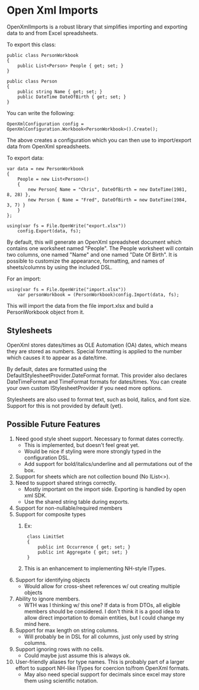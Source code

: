 Open Xml Imports
=================================================

OpenXmlImports is a robust library that simplifies importing and exporting data to and from Excel spreadsheets.

To export this class:

	public class PersonWorkbook
	{
		public List<Person> People { get; set; }
	}

	public class Person
	{
		public string Name { get; set; }
		public DateTime DateOfBirth { get; set; }
	}

You can write the following:

	OpenXmlConfiguration config = OpenXmlConfiguration.Workbook<PersonWorkbook>().Create();

The above creates a configuration which you can then use to import/export data from OpenXml spreadsheets.

To export data:

	var data = new PersonWorkbook
	{
		People = new List<Person>()
		{
			new Person{ Name = "Chris", DateOfBirth = new DateTime(1981, 8, 28) },
			new Person { Name = "Fred", DateOfBirth = new DateTime(1984, 3, 7) }
		}
	};

	using(var fs = File.OpenWrite("export.xlsx"))
		config.Export(data, fs);


By default, this will generate an OpenXml spreadsheet document which contains one worksheet named "People". The People worksheet will contain two columns, one named "Name" and one named "Date Of Birth". It is possible to customize the appearance, formatting, and names of sheets/columns by using the included DSL.

For an import:


	using(var fs = File.OpenWrite("import.xlsx"))
		var personWorkbook = (PersonWorkbook)config.Import(data, fs);

This will import the data from the file import.xlsx and build a PersonWorkbook object from it.


Stylesheets
--------------------------------------------------
OpenXml stores dates/times as OLE Automation (OA) dates, which means they are stored as numbers. Special formatting is applied to the number which causes it to appear as a date/time.

By default, dates are formatted using the DefaultStylesheetProvider.DateFormat format. This provider also declares DateTimeFormat and TimeFormat formats for dates/times. You can create your own custom IStylesheetProvider if you need more options.

Stylesheets are also used to format text, such as bold, italics, and font size. Support for this is not provided by default (yet).

Possible Future Features
--------------------------------------------------
1. Need good style sheet support. Necessary to format dates correctly.
	- This is implemented, but doesn't feel great yet.
	- Would be nice if styling were more strongly typed in the configuration DSL.
	- Add support for bold/italics/underline and all permutations out of the box.
2. Support for sheets which are not collection bound (No IList<>).
3. Need to support shared strings correctly.
	- Mostly important on the import side. Exporting is handled by open xml SDK.
	- Use the shared string table during exports.
4. Support for non-nullable/required members
5. Support for composite types
	1. Ex:

			class LimitSet
			{
				public int Occurrence { get; set; }
				public int Aggregate { get; set; }
			}
	2. This is an enhancement to implementing NH-style ITypes.
6. Support for identifying objects
	- Would allow for cross-sheet references w/ out creating multiple objects
7. Ability to ignore members.
	- WTH was I thinking w/ this one? If data is from DTOs, all eligible members should be considered. I don't think it is a good idea to allow direct importation to domain entities, but I could change my mind here.
8. Support for max length on string columns.
	- Will probably be in DSL for all columns, just only used by string columns.
9. Support ignoring rows with no cells.
	- Could maybe just assume this is always ok.
10. User-friendly aliases for type names. This is probably part of a larger effort to support NH-like ITypes for coercion to/from OpenXml formats.
	- May also need special support for decimals since excel may store them using scientific notation.